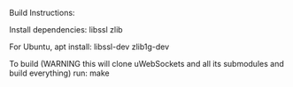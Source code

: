 
Build Instructions:

Install dependencies:
 libssl
 zlib

For Ubuntu, apt install:
 libssl-dev
 zlib1g-dev

To build (WARNING this will clone uWebSockets and all its submodules and build everything)
run:
 make 
